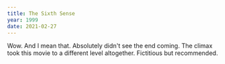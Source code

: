 ```yaml
---
title: The Sixth Sense
year: 1999
date: 2021-02-27
---
```

Wow. And I mean that. Absolutely didn't see the end coming. The climax took this movie to a different level altogether. Fictitious but recommended.  

